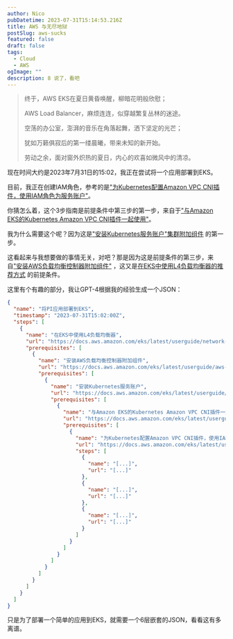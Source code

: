 ```yaml
---
author: Nico
pubDatetime: 2023-07-31T15:14:53.216Z
title: AWS 与无尽地狱
postSlug: aws-sucks
featured: false
draft: false
tags:
  - Cloud
  - AWS
ogImage: ""
description: 8 说了，看吧
---
```


> 终于，AWS EKS在夏日黄昏唤醒，柳暗花明般欣慰；
>
> AWS Load Balancer，麻烦连连，似穿越繁复丛林的迷途。
> 
> 空荡的办公室，澎湃的音乐在角落起舞，洒下坚定的光芒；
> 
> 犹如万籁俱寂后的第一缕晨曦，带来未知的新开始。
> 
> 劳动之余，面对窗外炽热的夏日，内心的欢喜如微风中的清凉。

现在时间大约是2023年7月31日的15:02，我正在尝试将一个应用部署到EKS。

目前，我正在创建IAM角色，参考的是["为Kubernetes配置Amazon VPC CNI插件，使用IAM角色为服务账户"](https://docs.aws.amazon.com/eks/latest/userguide/cni-iam-role.html)。

你猜怎么着，这个3步指南是前提条件中第三步的第一步，来自于["与Amazon EKS的Kubernetes Amazon VPC CNI插件一起使用"](https://docs.aws.amazon.com/eks/latest/userguide/managing-vpc-cni.html)。

我为什么需要这个呢？因为这是["安装Kubernetes服务账户"集群附加组件](https://docs.aws.amazon.com/eks/latest/userguide/service-accounts.html#boundserviceaccounttoken-validated-add-on-versions)
的第一步。

这看起来与我想要做的事情无关，对吧？那是因为这是前提条件的第三步，来自["安装AWS负载均衡控制器附加组件"](https://docs.aws.amazon.com/eks/latest/userguide/aws-load-balancer-controller.html)
，这又是[在EKS中使用L4负载均衡器的推荐方式](https://docs.aws.amazon.com/eks/latest/userguide/network-load-balancing.html)
的前提条件。

这里有个有趣的部分，我让GPT-4根据我的经验生成一个JSON：

```json
{
  "name": "将PI应用部署到EKS",
  "timestamp": "2023-07-31T15:02:00Z",
  "steps": [
    {
      "name": "在EKS中使用L4负载均衡器",
      "url": "https://docs.aws.amazon.com/eks/latest/userguide/network-load-balancing.html",
      "prerequisites": [
        {
          "name": "安装AWS负载均衡控制器附加组件",
          "url": "https://docs.aws.amazon.com/eks/latest/userguide/aws-load-balancer-controller.html",
          "prerequisites": [
            {
              "name": "安装Kubernetes服务账户",
              "url": "https://docs.aws.amazon.com/eks/latest/userguide/service-accounts.html#boundserviceaccounttoken-validated-add-on-versions",
              "prerequisites": [
                {
                  "name": "与Amazon EKS的Kubernetes Amazon VPC CNI插件一起使用",
                  "url": "https://docs.aws.amazon.com/eks/latest/userguide/managing-vpc-cni.html",
                  "prerequisites": [
                    {
                      "name": "为Kubernetes配置Amazon VPC CNI插件，使用IAM角色为服务账户",
                      "url": "https://docs.aws.amazon.com/eks/latest/userguide/cni-iam-role.html",
                      "steps": [
                        {
                          "name": "[...]",
                          "url": "[...]"
                        },
                        {
                          "name": "[...]",
                          "url": "[...]"
                        },
                        {
                          "name": "[...]",
                          "url": "[...]"
                        }
                      ]
                    }
                  ]
                }
              ]
            }
          ]
        }
      ]
    }
  ]
}
```

只是为了部署一个简单的应用到EKS，就需要一个6层嵌套的JSON，看看这有多离谱。
